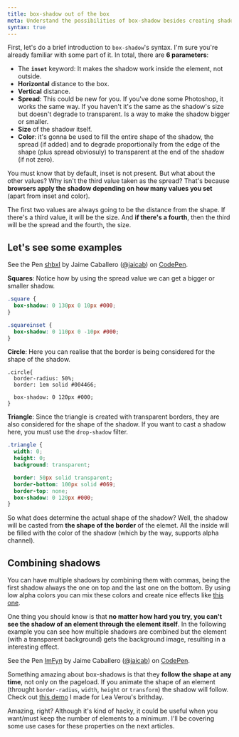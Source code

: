 ```yaml
---
title: box-shadow out of the box
meta: Understand the possibilities of box-shadow besides creating shadows.
syntax: true
---
```


First, let's do a brief introduction to `box-shadow`'s syntax. I'm sure you're already familiar with some part of it.
In total, there are **6 parameters**:

- The **`inset`** keyword: It makes the shadow work inside the element, not outside.
- **Horizontal** distance to the box.
- **Vertical** distance.
- **Spread**: This could be new for you. If you've done some Photoshop, it works the same way. If you haven't it's the same as the shadow's size but doesn't degrade to transparent. Is a way to make the shadow bigger or smaller.
- **Size** of the shadow itself.
- **Color**: it's gonna be used to fill the entire shape of the shadow, the spread (if added) and to degrade proportionally from the edge of the shape (plus spread obviosuly) to transparent at the end of the shadow (if not zero).

You must know that by default, inset is not present. But what about the other values? Why isn't the third value taken as the spread? That's because **browsers apply the shadow depending on how many values you set** (apart from inset and color).

The first two values are always going to be the distance from the shape. If there's a third value, it will be the size. And **if there's a fourth**, then the third will be the spread and the fourth, the size.

## Let's see some examples

<p data-height="300" data-theme-id="7008" data-slug-hash="shbxI" data-default-tab="result" class='codepen'>See the Pen <a href='https://codepen.io/jaicab/pen/shbxI/'>shbxI</a> by Jaime Caballero (<a href='https://codepen.io/jaicab'>@jaicab</a>) on <a href='https://codepen.io'>CodePen</a>.</p>
<script async src="//codepen.io/assets/embed/ei.js"></script>

**Squares**: Notice how by using the spread value we can get a bigger or smaller shadow.

```scss
.square {
  box-shadow: 0 130px 0 10px #000;
}

.squareinset {
  box-shadow: 0 110px 0 -10px #000;
}
```

**Circle**: Here you can realise that the border is being considered for the shape of the shadow.

```
.circle{
  border-radius: 50%;
  border: 1em solid #004466;

  box-shadow: 0 120px #000;
}
```

**Triangle**: Since the triangle is created with transparent borders, they are also considered for the shape of the shadow. If you want to cast a shadow here, you must use the `drop-shadow` filter.

```scss
.triangle {
  width: 0;
  height: 0;
  background: transparent;

  border: 50px solid transparent;
  border-bottom: 100px solid #069;
  border-top: none;
  box-shadow: 0 120px #000;
}
```

So what does determine the actual shape of the shadow? Well, the shadow will be casted from **the shape of the border** of the elemet. All the inside will be filled with the color of the shadow (which by the way, supports alpha channel).

## Combining shadows

You can have multiple shadows by combining them with commas, being the first shadow always the one on top and the last one on the bottom. By using low alpha colors you can mix these colors and create nice effects like [this one](https://codepen.io/jaicab/full/xicaj/).

One thing you should know is that **no matter how hard you try, you can't see the shadow of an element through the element itself**. In the following example you can see how multiple shadows are combined but the element (with a transparent background) gets the background image, resulting in a interesting effect.

<p data-height="350" data-theme-id="7008" data-slug-hash="ImFyn" data-default-tab="result" class='codepen'>See the Pen <a href='https://codepen.io/jaicab/pen/ImFyn/'>ImFyn</a> by Jaime Caballero (<a href='https://codepen.io/jaicab'>@jaicab</a>) on <a href='https://codepen.io'>CodePen</a>.</p>
<script async src="//codepen.io/assets/embed/ei.js"></script>

Something amazing about box-shadows is that they **follow the shape at any time**, not only on the pageload. If you animate the shape of an element (throught `border-radius`, `width`, `height` or `transform`) the shadow will follow. Check out [this demo](https://codepen.io/jaicab/pen/ohbdJ) I made for Lea Verou's brithday.

Amazing, right? Although it's kind of hacky, it could be useful when you want/must keep the number of elements to a minimum. I'll be covering some use cases for these properties on the next articles.
